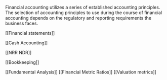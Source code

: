 
Financial accounting utilizes a series of established accounting principles. The selection of accounting principles to use during the course of financial accounting depends on the regulatory and reporting requirements the business faces.

[[Financial statements]]

[[Cash Accounting]]

[[NRR NDR]]

[[Bookkeeping]]


[[Fundamental Analysis]]
[[Financial Metric Ratios]]
[[Valuation metrics]]